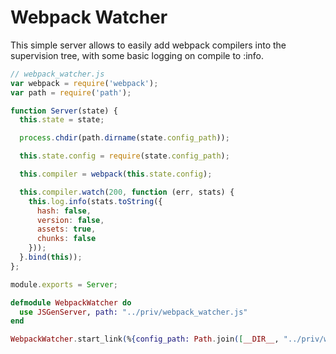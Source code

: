 # Webpack Watcher

This simple server allows to easily add webpack compilers into the supervision tree, with some basic logging on compile to :info.

```javascript
// webpack_watcher.js
var webpack = require('webpack');
var path = require('path');

function Server(state) {
  this.state = state;

  process.chdir(path.dirname(state.config_path));

  this.state.config = require(state.config_path);

  this.compiler = webpack(this.state.config);

  this.compiler.watch(200, function (err, stats) {
    this.log.info(stats.toString({
      hash: false,
      version: false,
      assets: true,
      chunks: false
    }));
  }.bind(this));
};

module.exports = Server;
```

```elixir
defmodule WebpackWatcher do
  use JSGenServer, path: "../priv/webpack_watcher.js"
end

WebpackWatcher.start_link(%{config_path: Path.join([__DIR__, "../priv/webpack.config.js"])})
```
